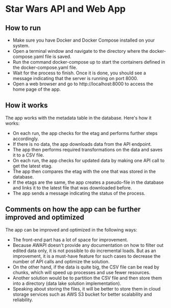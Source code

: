 # Star Wars API and Web App

## How to run
- Make sure you have Docker and Docker Compose installed on your system.
- Open a terminal window and navigate to the directory where the docker-compose.yaml file is saved.
- Run the command docker-compose up to start the containers defined in the docker-compose.yaml file.
- Wait for the process to finish. Once it is done, you should see a message indicating that the server is running on port 8000.
- Open a web browser and go to http://localhost:8000 to access the home page of the app.


## How it works 

The app works with the metadata table in the database. Here's how it works:

- On each run, the app checks for the etag and performs further steps accordingly.
- If there is no data, the app downloads data from the API endpoint.
- The app then performs required transformations on the data and saves it to a CSV file.
- On each run, the app checks for updated data by making one API call to get the latest etag.
- The app then compares the etag with the one that was stored in the database.
- If the etags are the same, the app creates a pseudo-file in the database and links it to the latest file that was downloaded before.
- The app sends a message indicating the status of the process.


## Comments on how the app can be further improved and optimized

The app can be improved and optimized in the following ways:

- The front-end part has a lot of space for improvement.
- Because AWAPI doesn't provide any documentation on how to filter out edited data only, it is not possible to do incremental loads. But as an improvement, it is a must-have feature for such cases to decrease the number of API calls and optimize the solution.
- On the other hand, if the data is quite big, the CSV file can be read by chunks, which will speed up processes and use fewer resources.
- Another solution would be to partition the CSV file and then store them into a directory (data lake solution implementation).
- Speaking about storing the files, it will be better to store them in cloud storage services such as AWS S3 bucket for better scalability and reliability.

